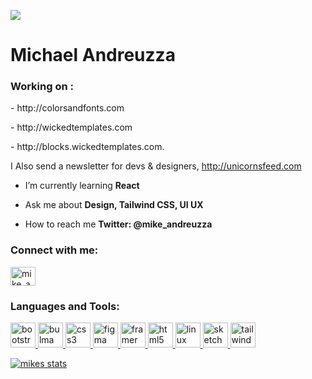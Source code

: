 ![](https://res.cloudinary.com/the-unicorns-feed/image/upload/v1610012643/samples/updated_wyvrwq.png)
<h1 align="left">Michael Andreuzza</h1>
<h3 align="left">
Working on :
</h3>
<p align="left">
- http://colorsandfonts.com 
</p>
<p align="left">
- http://wickedtemplates.com 
</p>
 
<p align="left">
- http://blocks.wickedtemplates.com. 
</p>

I Also send a newsletter for devs & designers, http://unicornsfeed.com


- I’m currently learning **React**

- Ask me about **Design, Tailwind CSS, UI UX**

- How to reach me **Twitter: @mike_andreuzza**

<h3 align="left">Connect with me:</h3>
<p align="left">
<a href="https://twitter.com/mike_andreuzza" target="blank"><img align="center" src="https://cdn.jsdelivr.net/npm/simple-icons@3.0.1/icons/twitter.svg" alt="mike_andreuzza" height="30" width="40" /></a>
</p>

<h3 align="left">Languages and Tools:</h3>
<p align="left"> 
 <a href="https://getbootstrap.com" target="_blank">
   <img src="https://devicons.github.io/devicon/devicon.git/icons/bootstrap/bootstrap-plain.svg" alt="bootstrap" width="40" height="40"/>
</a> 
  <a href="https://bulma.io/" target="_blank">
  <img src="https://raw.githubusercontent.com/gilbarbara/logos/804dc257b59e144eaca5bc6ffd16949752c6f789/logos/bulma.svg" alt="bulma" width="40" height="40"/> </a> <a href="https://www.w3schools.com/css/" target="_blank"> 
  <img src="https://devicons.github.io/devicon/devicon.git/icons/css3/css3-original-wordmark.svg" alt="css3" width="40" height="40"/> 
</a> 
<a href="https://www.figma.com/" target="_blank"> 
  <img src="https://www.vectorlogo.zone/logos/figma/figma-icon.svg" alt="figma" width="40" height="40"/> 
</a> 
<a href="https://www.framer.com/" target="_blank"> 
  <img src="https://www.vectorlogo.zone/logos/framer/framer-icon.svg" alt="framer" width="40" height="40"/>
</a> <a href="https://www.w3.org/html/" target="_blank"> 
  <img src="https://devicons.github.io/devicon/devicon.git/icons/html5/html5-original-wordmark.svg" alt="html5" width="40" height="40"/> 
</a> 
<a href="https://www.linux.org/" target="_blank"> 
  <img src="https://devicons.github.io/devicon/devicon.git/icons/linux/linux-original.svg" alt="linux" width="40" height="40"/> 
</a> <a href="https://www.sketch.com/" target="_blank"> 
  <img src="https://www.vectorlogo.zone/logos/sketchapp/sketchapp-icon.svg" alt="sketch" width="40" height="40"/> 
</a> 
<a href="https://tailwindcss.com/" target="_blank"> 
  <img src="https://www.vectorlogo.zone/logos/tailwindcss/tailwindcss-icon.svg" alt="tailwind" width="40" height="40"/> 
</a> 
</p>

[![mikes stats](https://github-readme-stats.vercel.app/api?username=michael-andreuzza&count_private=true&show_icons=true&theme=algolia)](https://github.com/michael-andreuzza/github-readme-stats)


